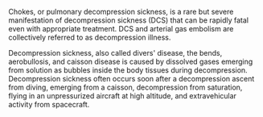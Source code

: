 Chokes, or pulmonary decompression sickness, is a rare but severe manifestation of decompression sickness (DCS) that can be rapidly fatal even with appropriate treatment. DCS and arterial gas embolism are collectively referred to as decompression illness.

Decompression sickness, also called divers' disease, the bends, aerobullosis, and caisson disease is caused by dissolved gases emerging from solution as bubbles inside the body tissues during decompression. Decompression sickness often occurs soon after a decompression ascent from diving, emerging from a caisson, decompression from saturation, flying in an unpressurized aircraft at high altitude, and extravehicular activity from spacecraft.